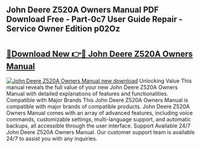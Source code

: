 ## John Deere Z520A Owners Manual PDF Download Free - Part-0c7 User Guide Repair - Service Owner Edition p02Oz

# <h2><a href="http://bc95234.oget.top/?id=John+Deere+Z520A+Owners+Manual">🔗Download New 👉🔴 John Deere Z520A Owners Manual</a></h2>

[![John Deere Z520A Owners Manual new download](https://i.imgur.com/5g1atiW.png)](http://bc95234.oget.top/?id=John+Deere+Z520A+Owners+Manual)
Unlocking Value This manual reveals the full value of your new John Deere Z520A Owners Manual with detailed explanations of features and functionalities. Compatible with Major Brands This John Deere Z520A Owners Manual is compatible with major brands of compatible products. John Deere Z520A Owners Manual comes with an array of advanced features, including voice commands, customizable settings, multi-language support, and automatic backups, all accessible through the user interface. Support Available 24/7 John Deere Z520A Owners Manual. Our customer support team is available 24/7 to assist you with any inquiries.
